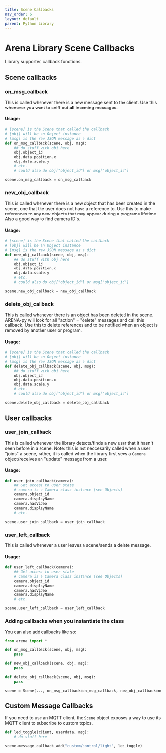 ```yaml
---
title: Scene Callbacks
nav_order: 6
layout: default
parent: Python Library
---
```


# Arena Library Scene Callbacks

Library supported callback functions.

## Scene callbacks

### on_msg_callback
This is called whenever there is a new message sent to the client. Use this whenever you want to sniff out __all__ incoming messages.

#### Usage:
```python
# [scene] is the Scene that called the callback
# [obj] will be an Object instance
# [msg] is the raw JSON message as a dict
def on_msg_callback(scene, obj, msg):
    ## do stuff with obj here
    obj.object_id
    obj.data.position.x
    obj.data.scale.y
    # etc.
    # could also do obj["object_id"] or msg["object_id"]

scene.on_msg_callback = on_msg_callback
```

### new_obj_callback
This is called whenever there is a new object that has been created in the scene,
one that the user does not have a reference to. Use this to make references to any
new objects that may appear during a programs lifetime. Also a good way to find camera ID's.

#### Usage:
```python
# [scene] is the Scene that called the callback
# [obj] will be an Object instance
# [msg] is the raw JSON message as a dict
def new_obj_callback(scene, obj, msg):
    ## do stuff with obj here
    obj.object_id
    obj.data.position.x
    obj.data.scale.y
    # etc.
    # could also do obj["object_id"] or msg["object_id"]

scene.new_obj_callback = new_obj_callback
```

### delete_obj_callback
This is called whenever there is an object has been deleted in the scene.
ARENA-py will look for all "action" = "delete" messages and call this callback.
Use this to delete references and to be notified when an object is removed by
another user or program.

#### Usage:
```python
# [scene] is the Scene that called the callback
# [obj] will be an Object instance
# [msg] is the raw JSON message as a dict
def delete_obj_callback(scene, obj, msg):
    ## do stuff with obj here
    obj.object_id
    obj.data.position.x
    obj.data.scale.y
    # etc.
    # could also do obj["object_id"] or msg["object_id"]

scene.delete_obj_callback = delete_obj_callback
```

## User callbacks

### user_join_callback
This is called whenever the library detects/finds a new user that it hasn't seen before in a scene.
Note: this is not neccesarily called when a user "joins" a scene, rather, it is called when the library first sees a `Camera` object/receives an "update" message from a user.

#### Usage:
```python
def user_join_callback(camera):
    ## Get access to user state
    # camera is a Camera class instance (see Objects)
    camera.object_id
    camera.displayName
    camera.hasVideo
    camera.displayName
    # etc.

scene.user_join_callback = user_join_callback
```

### user_left_callback
This is called whenever a user leaves a scene/sends a delete message.

#### Usage:
```python
def user_left_callback(camera):
    ## Get access to user state
    # camera is a Camera class instance (see Objects)
    camera.object_id
    camera.displayName
    camera.hasVideo
    camera.displayName
    # etc.

scene.user_left_callback = user_left_callback
```

### Adding callbacks when you instantiate the class
You can also add callbacks like so:
```python
from arena import *

def on_msg_callback(scene, obj, msg):
    pass

def new_obj_callback(scene, obj, msg):
    pass

def delete_obj_callback(scene, obj, msg):
    pass

scene = Scene(..., on_msg_callback=on_msg_callback, new_obj_callback=new_obj_callback, delete_obj_callback=delete_obj_callback)
```

## Custom Message Callbacks
If you need to use an MQTT client, the `Scene` object exposes a way to use its MQTT client to subscribe to custom topics.
```python
def led_toggle(client, userdata, msg):
    # do stuff here

scene.message_callback_add("custom/control/light", led_toggle)
```
